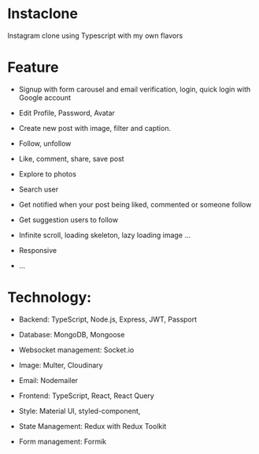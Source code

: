 # Instaclone

Instagram clone using Typescript with my own flavors

# Feature

- Signup with form carousel and email verification, login, quick login with Google account

- Edit Profile, Password, Avatar

- Create new post with image, filter and caption.

- Follow, unfollow

- Like, comment, share, save post

- Explore to photos

- Search user

- Get notified when your post being liked, commented or someone follow

- Get suggestion users to follow

- Infinite scroll, loading skeleton, lazy loading image ...

- Responsive

- ...

# Technology: 

- Backend: TypeScript, Node.js, Express, JWT, Passport

- Database: MongoDB, Mongoose

- Websocket management: Socket.io

- Image: Multer, Cloudinary

- Email: Nodemailer

- Frontend: TypeScript, React, React Query

- Style: Material UI, styled-component,

- State Management: Redux with Redux Toolkit

- Form management: Formik
